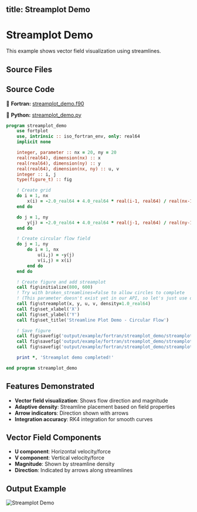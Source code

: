 title: Streamplot Demo
---

# Streamplot Demo

This example shows vector field visualization using streamlines.

## Source Files

## Source Code

🔷 **Fortran:** [streamplot_demo.f90](https://github.com/lazy-fortran/fortplot/blob/main/example/fortran/streamplot_demo/streamplot_demo.f90)

🐍 **Python:** [streamplot_demo.py](https://github.com/lazy-fortran/fortplot/blob/main/example/python/streamplot_demo/streamplot_demo.py)

```fortran
program streamplot_demo
    use fortplot
    use, intrinsic :: iso_fortran_env, only: real64
    implicit none

    integer, parameter :: nx = 20, ny = 20
    real(real64), dimension(nx) :: x
    real(real64), dimension(ny) :: y
    real(real64), dimension(nx, ny) :: u, v
    integer :: i, j
    type(figure_t) :: fig

    ! Create grid
    do i = 1, nx
        x(i) = -2.0_real64 + 4.0_real64 * real(i-1, real64) / real(nx-1, real64)
    end do

    do j = 1, ny
        y(j) = -2.0_real64 + 4.0_real64 * real(j-1, real64) / real(ny-1, real64)
    end do

    ! Create circular flow field
    do j = 1, ny
        do i = 1, nx
            u(i,j) = -y(j)
            v(i,j) = x(i)
        end do
    end do

    ! Create figure and add streamplot
    call fig%initialize(800, 600)
    ! Try with broken_streamlines=False to allow circles to complete
    ! (This parameter doesn't exist yet in our API, so let's just use default for now)
    call fig%streamplot(x, y, u, v, density=1.0_real64)
    call fig%set_xlabel('X')
    call fig%set_ylabel('Y')
    call fig%set_title('Streamline Plot Demo - Circular Flow')

    ! Save figure
    call fig%savefig('output/example/fortran/streamplot_demo/streamplot_demo.png')
    call fig%savefig('output/example/fortran/streamplot_demo/streamplot_demo.pdf')
    call fig%savefig('output/example/fortran/streamplot_demo/streamplot_demo.txt')

    print *, 'Streamplot demo completed!'

end program streamplot_demo
```

## Features Demonstrated

- **Vector field visualization**: Shows flow direction and magnitude
- **Adaptive density**: Streamline placement based on field properties
- **Arrow indicators**: Direction shown with arrows
- **Integration accuracy**: RK4 integration for smooth curves

## Vector Field Components

- **U component**: Horizontal velocity/force
- **V component**: Vertical velocity/force
- **Magnitude**: Shown by streamline density
- **Direction**: Indicated by arrows along streamlines

## Output Example

![Streamplot Demo](../../example/streamplot_demo/streamplot_demo.png)

